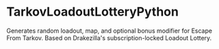 # TarkovLoadoutLotteryPython
Generates random loadout, map, and optional bonus modifier for Escape From Tarkov.
Based on Drakezilla's subscription-locked Loadout Lottery.
